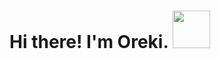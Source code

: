 # Hi there! I'm Oreki. <img src="https://media.giphy.com/media/mGcNjsfWAjY5AEZNw6/giphy.gif" width="60">
